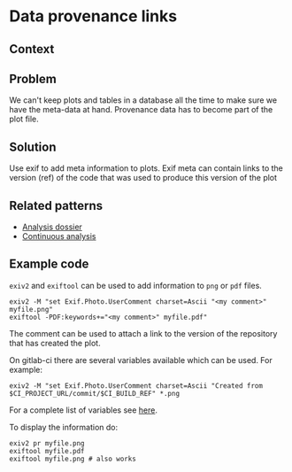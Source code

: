 # Data provenance links

## Context

## Problem
We can't keep plots and tables in a database all the time to make sure we have the meta-data at hand. Provenance data has to become part of the plot file.

## Solution

Use exif to add meta information to plots. Exif meta can contain links to the version (ref) of the code that was used to produce this version of the plot

## Related patterns
* [Analysis dossier](analysis-dossier.md)
* [Continuous analysis](continuous-analysis.md)


## Example code
`exiv2` and `exiftool` can be used to add information to `png` or `pdf` files.

```
exiv2 -M "set Exif.Photo.UserComment charset=Ascii "<my comment>" myfile.png"
exiftool -PDF:keywords+="<my comment>" myfile.pdf"
```

The comment can be used to attach a link to the version of the repository that has created the plot.

On gitlab-ci there are several variables available which can be used. For example:
```
exiv2 -M "set Exif.Photo.UserComment charset=Ascii "Created from  $CI_PROJECT_URL/commit/$CI_BUILD_REF" *.png 
```
For a complete list of variables see [here](https://docs.gitlab.com/ce/ci/variables/).

To display the information do:
```
exiv2 pr myfile.png
exiftool myfile.pdf
exiftool myfile.png # also works
```
